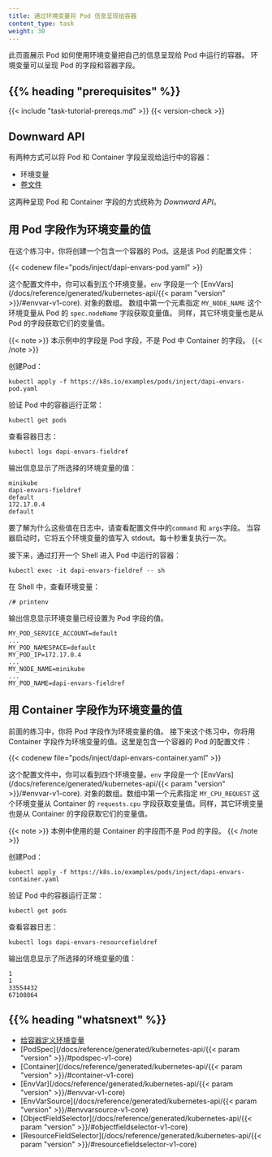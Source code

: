 ```yaml
---
title: 通过环境变量将 Pod 信息呈现给容器
content_type: task
weight: 30
---
```

<!--
title: Expose Pod Information to Containers Through Environment Variables
content_type: task
weight: 30
-->
<!-- overview -->

<!--
This page shows how a Pod can use environment variables to expose information
about itself to Containers running in the Pod. Environment variables can expose
Pod fields and Container fields.
-->
此页面展示 Pod 如何使用环境变量把自己的信息呈现给 Pod 中运行的容器。
环境变量可以呈现 Pod 的字段和容器字段。

## {{% heading "prerequisites" %}}

{{< include "task-tutorial-prereqs.md" >}} {{< version-check >}}

<!-- steps -->

## Downward API

<!--
There are two ways to expose Pod and Container fields to a running Container:

* Environment variables
* [Volume Files](/docs/tasks/inject-data-application/downward-api-volume-expose-pod-information/#the-downward-api)

Together, these two ways of exposing Pod and Container fields are called the
*Downward API*.
-->

有两种方式可以将 Pod 和 Container 字段呈现给运行中的容器：

* 环境变量
* [卷文件](/zh/docs/tasks/inject-data-application/downward-api-volume-expose-pod-information/#the-downward-api)

这两种呈现 Pod 和 Container 字段的方式统称为 *Downward API*。

<!--
## Use Pod fields as values for environment variables

In this exercise, you create a Pod that has one Container. Here is the
configuration file for the Pod:
-->
## 用 Pod 字段作为环境变量的值

在这个练习中，你将创建一个包含一个容器的 Pod。这是该 Pod 的配置文件：

{{< codenew file="pods/inject/dapi-envars-pod.yaml" >}}

<!--
In the configuration file, you can see five environment variables. The `env`
field is an array of
[EnvVars](/docs/reference/generated/kubernetes-api/{{< param "version" >}}/#envvar-v1-core).
The first element in the array specifies that the `MY_NODE_NAME` environment
variable gets its value from the Pod's `spec.nodeName` field. Similarly, the
other environment variables get their names from Pod fields.
-->
这个配置文件中，你可以看到五个环境变量。`env` 字段是一个
[EnvVars](/docs/reference/generated/kubernetes-api/{{< param "version" >}}/#envvar-v1-core).
对象的数组。
数组中第一个元素指定 `MY_NODE_NAME` 这个环境变量从 Pod 的 `spec.nodeName` 字段获取变量值。
同样，其它环境变量也是从 Pod 的字段获取它们的变量值。

<!--
The fields in this example are Pod fields. They are not fields of the
Container in the Pod.
-->
{{< note >}}
本示例中的字段是 Pod 字段，不是 Pod 中 Container 的字段。
{{< /note >}}

<!--
Create the Pod:
-->
创建Pod：

```shell
kubectl apply -f https://k8s.io/examples/pods/inject/dapi-envars-pod.yaml
```

<!--
Verify that the Container in the Pod is running:
-->
验证 Pod 中的容器运行正常：

```
kubectl get pods
```

<!--
View the Container's logs:
-->
查看容器日志：

```
kubectl logs dapi-envars-fieldref
```

<!--
The output shows the values of selected environment variables:
-->
输出信息显示了所选择的环境变量的值：

```
minikube
dapi-envars-fieldref
default
172.17.0.4
default
```

<!--
To see why these values are in the log, look at the `command` and `args` fields
in the configuration file. When the Container starts, it writes the values of
five environment variables to stdout. It repeats this every ten seconds.

Next, get a shell into the Container that is running in your Pod:
-->
要了解为什么这些值在日志中，请查看配置文件中的`command` 和 `args`字段。
当容器启动时，它将五个环境变量的值写入 stdout。每十秒重复执行一次。

接下来，通过打开一个 Shell 进入 Pod 中运行的容器：

```
kubectl exec -it dapi-envars-fieldref -- sh
```

<!--
In your shell, view the environment variables:
-->
在 Shell 中，查看环境变量：

```
/# printenv
```

<!--
The output shows that certain environment variables have been assigned the
values of Pod fields:
-->
输出信息显示环境变量已经设置为 Pod 字段的值。

```
MY_POD_SERVICE_ACCOUNT=default
...
MY_POD_NAMESPACE=default
MY_POD_IP=172.17.0.4
...
MY_NODE_NAME=minikube
...
MY_POD_NAME=dapi-envars-fieldref
```

<!--
## Use Container fields as values for environment variables

In the preceding exercise, you used Pod fields as the values for environment
variables. In this next exercise, you use Container fields as the values for
environment variables. Here is the configuration file for a Pod that has one
container:
-->
## 用 Container 字段作为环境变量的值

前面的练习中，你将 Pod 字段作为环境变量的值。
接下来这个练习中，你将用 Container 字段作为环境变量的值。这里是包含一个容器的 Pod 的配置文件：

{{< codenew file="pods/inject/dapi-envars-container.yaml" >}}

<!--
In the configuration file, you can see four environment variables. The `env`
field is an array of
[EnvVars](/docs/reference/generated/kubernetes-api/{{< param "version" >}}/#envvar-v1-core).
The first element in the array specifies that the `MY_CPU_REQUEST` environment
variable gets its value from the `requests.cpu` field of a Container named
`test-container`. Similarly, the other environment variables get their values
from Container fields.

The fields in this example are Pod fields. They are not fields of the
Container in the Pod.

Create the Pod:
-->
这个配置文件中，你可以看到四个环境变量。`env` 字段是一个
[EnvVars](/docs/reference/generated/kubernetes-api/{{< param "version" >}}/#envvar-v1-core).
对象的数组。数组中第一个元素指定 `MY_CPU_REQUEST` 这个环境变量从 Container 的 `requests.cpu`
字段获取变量值。同样，其它环境变量也是从 Container 的字段获取它们的变量值。

{{< note >}}
本例中使用的是 Container 的字段而不是 Pod 的字段。
{{< /note >}}

创建Pod：

```shell
kubectl apply -f https://k8s.io/examples/pods/inject/dapi-envars-container.yaml
```

<!--
Verify that the Container in the Pod is running:
-->
验证 Pod 中的容器运行正常：

```
kubectl get pods
```

<!--
View the Container's logs:
-->
查看容器日志：

```
kubectl logs dapi-envars-resourcefieldref
```

<!--
The output shows the values of selected environment variables:
-->
输出信息显示了所选择的环境变量的值：

```
1
1
33554432
67108864
```

## {{% heading "whatsnext" %}}

<!--
* [Defining Environment Variables for a Container](/docs/tasks/inject-data-application/define-environment-variable-container/)
* [PodSpec](/docs/reference/generated/kubernetes-api/{{< param "version" >}}/#podspec-v1-core)
* [Container](/docs/reference/generated/kubernetes-api/{{< param "version" >}}/#container-v1-core)
* [EnvVar](/docs/reference/generated/kubernetes-api/{{< param "version" >}}/#envvar-v1-core)
* [EnvVarSource](/docs/reference/generated/kubernetes-api/{{< param "version" >}}/#envvarsource-v1-core)
* [ObjectFieldSelector](/docs/reference/generated/kubernetes-api/{{< param "version" >}}/#objectfieldselector-v1-core)
* [ResourceFieldSelector](/docs/reference/generated/kubernetes-api/{{< param "version" >}}/#resourcefieldselector-v1-core)
-->

* [给容器定义环境变量](/zh/docs/tasks/inject-data-application/define-environment-variable-container/)
* [PodSpec](/docs/reference/generated/kubernetes-api/{{< param "version" >}}/#podspec-v1-core)
* [Container](/docs/reference/generated/kubernetes-api/{{< param "version" >}}/#container-v1-core)
* [EnvVar](/docs/reference/generated/kubernetes-api/{{< param "version" >}}/#envvar-v1-core)
* [EnvVarSource](/docs/reference/generated/kubernetes-api/{{< param "version" >}}/#envvarsource-v1-core)
* [ObjectFieldSelector](/docs/reference/generated/kubernetes-api/{{< param "version" >}}/#objectfieldselector-v1-core)
* [ResourceFieldSelector](/docs/reference/generated/kubernetes-api/{{< param "version" >}}/#resourcefieldselector-v1-core)


